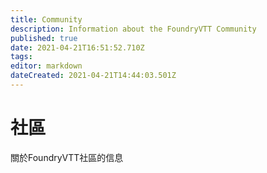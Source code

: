 ```yaml
---
title: Community
description: Information about the FoundryVTT Community
published: true
date: 2021-04-21T16:51:52.710Z
tags: 
editor: markdown
dateCreated: 2021-04-21T14:44:03.501Z
---
```


# 社區
關於FoundryVTT社區的信息
